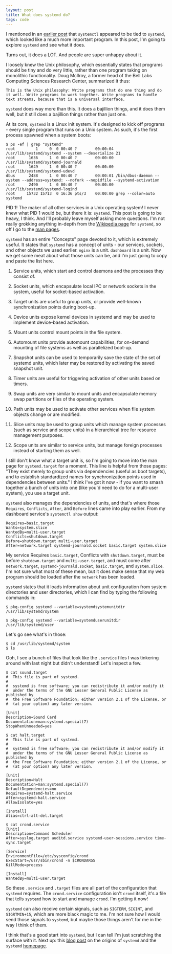 ```yaml
---
layout: post
title: What does systemd do?
tags: code
---
```


I mentioned in an [earlier post](http://josephmosby.com/2015/10/17/what-does-systemctl-do.html) that `systemctl` appeared to be tied to `systemd`, which looked like a much more important program. In this post, I'm going to explore `systemd` and see what it does.

Turns out, it does a LOT. And people are super unhappy about it.

I loosely knew the Unix philosophy, which essentially states that programs should be tiny and do very little, rather than one program taking on monolithic functionality. Doug McIlroy, a former head of the Bell Labs Computing Sciences Research Center, summarized it thus:
	
	This is the Unix philosophy: Write programs that do one thing and do it well. Write programs to work together. Write programs to handle text streams, because that is a universal interface.

`systemd` does way more than this. It does a bajillion things, and it does them well, but it still does a bajillion things rather than just one. 

At its core, `systemd` is a Linux init system. It's designed to kick off programs - every single program that runs on a Unix system. As such, it's the first process spawned when a system boots:

	$ ps -ef | grep "systemd"
	root         1     0  0 00:40 ?        00:00:04 /usr/lib/systemd/systemd --system --deserialize 21
	root      1636     1  0 00:40 ?        00:00:00 /usr/lib/systemd/systemd-journald
	root      1649     1  0 00:40 ?        00:00:00 /usr/lib/systemd/systemd-udevd
	dbus      2488     1  0 00:40 ?        00:00:01 /bin/dbus-daemon --system --address=systemd: --nofork --nopidfile --systemd-activation
	root      2490     1  0 00:40 ?        00:00:00 /usr/lib/systemd/systemd-logind
	root     15732 15713  0 16:36 pts/3    00:00:00 grep --color=auto systemd

PID 1! The maker of all other services in a Unix operating system! I never knew what PID 1 would be, but there it is: `systemd`. This post is going to be heavy, I think. And I'll probably leave myself asking more questions. I'm not really grokking anything in-depth from the [Wikipedia page](https://en.wikipedia.org/wiki/Systemd) for `systemd`, so off I go to the [man pages](http://www.freedesktop.org/software/systemd/man/systemd.html). 

`systemd` has an entire "Concepts" page devoted to it, which is extremely useful. It states that `systemd` has a concept of units - our services, sockets, and other objects we used earlier. `nginx` is a unit. `dashboard` is a unit. Now we get some meat about what those units can be, and I'm just going to copy and paste the list here.

1. Service units, which start and control daemons and the processes they consist of.

2. Socket units, which encapsulate local IPC or network sockets in the system, useful for socket-based activation. 

3. Target units are useful to group units, or provide well-known synchronization points during boot-up.

4. Device units expose kernel devices in systemd and may be used to implement device-based activation.

5. Mount units control mount points in the file system.

6. Automount units provide automount capabilities, for on-demand mounting of file systems as well as parallelized boot-up.

7. Snapshot units can be used to temporarily save the state of the set of systemd units, which later may be restored by activating the saved snapshot unit.

8. Timer units are useful for triggering activation of other units based on timers.

9. Swap units are very similar to mount units and encapsulate memory swap partitions or files of the operating system.

10. Path units may be used to activate other services when file system objects change or are modified.

11. Slice units may be used to group units which manage system processes (such as service and scope units) in a hierarchical tree for resource management purposes.

12. Scope units are similar to service units, but manage foreign processes instead of starting them as well. 

I still don't know what a target unit is, so I'm going to move into the man page for `systemd.target` for a moment. This line is helpful from those pages: "They exist merely to group units via dependencies (useful as boot targets), and to establish standardized names for synchronization points used in dependencies between units." I think I've got it now - if you want to smash together a bunch of units into one (like you'd need to do for a multi-user system), you use a target unit.

`systemd` also manages the dependencies of units, and that's where those `Requires`, `Conflicts`, `After`, and `Before` lines came into play earlier. From my dashboard service's `systemctl show` output:

	Requires=basic.target
	Wants=system.slice
	WantedBy=multi-user.target
	Conflicts=shutdown.target
	Before=shutdown.target multi-user.target
	After=network.target systemd-journald.socket basic.target system.slice

My service Requires `basic.target`, Conflicts with `shutdown.target`, must be before `shutdown.target` and `multi-user.target`, and must come after `network.target`, `systemd-journald.socket`, `basic.target`, and `system.slice`. I'm not sure what most of these mean, but it does make sense that my web program should be loaded after the `network` has been loaded.

`systemd` states that it loads information about unit configuration from system directories and user directories, which I can find by typing the following commands in:

	$ pkg-config systemd --variable=systemdsystemunitdir
	/usr/lib/systemd/system

	$ pkg-config systemd --variable=systemduserunitdir
	/usr/lib/systemd/user

Let's go see what's in those:
	
	$ cd /usr/lib/systemd/system
	$ ls

Ooh, I see a bunch of files that look like the `.service` files I was tinkering around with last night but didn't understand! Let's inspect a few.

	$ cat sound.target
	#  This file is part of systemd.
	#
	#  systemd is free software; you can redistribute it and/or modify it
	#  under the terms of the GNU Lesser General Public License as published by
	#  the Free Software Foundation; either version 2.1 of the License, or
	#  (at your option) any later version.

	[Unit]
	Description=Sound Card
	Documentation=man:systemd.special(7)
	StopWhenUnneeded=yes

	$ cat halt.target
	#  This file is part of systemd.
	#
	#  systemd is free software; you can redistribute it and/or modify it
	#  under the terms of the GNU Lesser General Public License as published by
	#  the Free Software Foundation; either version 2.1 of the License, or
	#  (at your option) any later version.

	[Unit]
	Description=Halt
	Documentation=man:systemd.special(7)
	DefaultDependencies=no
	Requires=systemd-halt.service
	After=systemd-halt.service
	AllowIsolate=yes

	[Install]
	Alias=ctrl-alt-del.target

	$ cat crond.service
	[Unit]
	Description=Command Scheduler
	After=syslog.target auditd.service systemd-user-sessions.service time-sync.target

	[Service]
	EnvironmentFile=/etc/sysconfig/crond
	ExecStart=/usr/sbin/crond -n $CRONDARGS
	KillMode=process

	[Install]
	WantedBy=multi-user.target

So these `.service` and `.target` files are all part of the configuration that `systemd` requires. The `crond.service` configuration isn't `crond` itself, it's a file that tells `systemd` how to start and manage `crond`. I'm getting it now!

`systemd` can also receive certain signals, such as `SIGTERM`, `SIGINT`, and `SIGRTMIN+15`, which are more black magic to me. I'm not sure how I would send those signals to `systemd`, but maybe those things aren't for me in the way I think of them.

I think that's a good start into `systemd`, but I can tell I'm just scratching the surface with it. Next up: this [blog post](http://0pointer.de/blog/projects/systemd.html) on the origins of `systemd` and the `systemd` [homepage](http://www.freedesktop.org/wiki/Software/systemd/).

